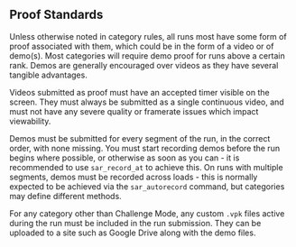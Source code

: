 ## Proof Standards

Unless otherwise noted in category rules, all runs most have some form of proof
associated with them, which could be in the form of a video or of demo(s). Most
categories will require demo proof for runs above a certain rank. Demos are generally
encouraged over videos as they have several tangible advantages.

Videos submitted as proof must have an accepted timer visible on the screen. They must
always be submitted as a single continuous video, and must not have any severe quality
or framerate issues which impact viewability.

Demos must be submitted for every segment of the run, in the correct order, with none
missing. You must start recording demos before the run begins where possible, or
otherwise as soon as you can - it is recommended to use `sar_record_at` to achieve this.
On runs with multiple segments, demos must be recorded across loads - this is normally
expected to be achieved via the `sar_autorecord` command, but categories may define
different methods.

For any category other than Challenge Mode, any custom `.vpk` files active
during the run must be included in the run submission. They can be uploaded to a
site such as Google Drive along with the demo files.
